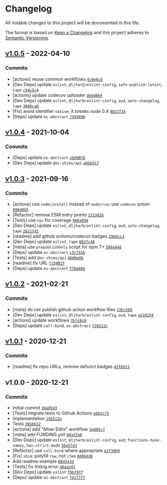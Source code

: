 # Changelog

All notable changes to this project will be documented in this file.

The format is based on [Keep a Changelog](https://keepachangelog.com/en/1.0.0/)
and this project adheres to [Semantic Versioning](https://semver.org/spec/v2.0.0.html).

## [v1.0.5](https://github.com/es-shims/String.raw/compare/v1.0.4...v1.0.5) - 2022-04-10

### Commits

- [actions] reuse common workflows [`4c0e6c8`](https://github.com/es-shims/String.raw/commit/4c0e6c846e926064b34909cb1ec61dea9b677b64)
- [Dev Deps] update `eslint`, `@ljharb/eslint-config`, `safe-publish-latest`, `tape` [`c54c5c4`](https://github.com/es-shims/String.raw/commit/c54c5c495a413c5221cd891191b58795132aba37)
- [actions] update codecov uploader [`debd864`](https://github.com/es-shims/String.raw/commit/debd864b8d015d47f7fc205096074b5f678e6128)
- [Dev Deps] update `eslint`, `@ljharb/eslint-config`, `aud`, `auto-changelog`, `tape` [`3080ca0`](https://github.com/es-shims/String.raw/commit/3080ca0f31c57771f31d557df3ce231e2133dc9e)
- [Fix] avoid identifier `native`; it breaks node 0.4 [`9823734`](https://github.com/es-shims/String.raw/commit/982373452bbd70c97c4116c5c209398a44309a6b)
- [Deps] update `es-abstract` [`739509b`](https://github.com/es-shims/String.raw/commit/739509bda5890c605777d571c1ad3cef9e1d22d9)

## [v1.0.4](https://github.com/es-shims/String.raw/compare/v1.0.3...v1.0.4) - 2021-10-04

### Commits

- [Deps] update `es-abstract` [`c6d907b`](https://github.com/es-shims/String.raw/commit/c6d907bb5659f2556e53c690b8c418007a5cd32f)
- [Dev Deps] update `@es-shims/api` [`a0bb517`](https://github.com/es-shims/String.raw/commit/a0bb517d7409271f4396b09c5c5eb4fd4a982937)

## [v1.0.3](https://github.com/es-shims/String.raw/compare/v1.0.2...v1.0.3) - 2021-09-16

### Commits

- [actions] use `node/install` instead of `node/run`; use `codecov` action [`088d095`](https://github.com/es-shims/String.raw/commit/088d095b74d0884e63696ba528479d8f5957b1f2)
- [Refactor] remove ESM entry points [`1313d2b`](https://github.com/es-shims/String.raw/commit/1313d2b169223e402a8768f80e26e7955fcc1545)
- [Tests] use `nyc` for coverage [`966a936`](https://github.com/es-shims/String.raw/commit/966a9366f90276b658ddda766b918bb322181fa4)
- [Dev Deps] update `eslint`, `@ljharb/eslint-config`, `aud`, `auto-changelog`, `tape` [`2621fd1`](https://github.com/es-shims/String.raw/commit/2621fd12316a9e15640aafd4fbacd89f91483dc2)
- [readme] add github actions/codecov badges [`29ddcc3`](https://github.com/es-shims/String.raw/commit/29ddcc34924ca5d68c598426e735a3f0b8c19831)
- [Dev Deps] update `eslint`, `tape` [`082fc40`](https://github.com/es-shims/String.raw/commit/082fc400bf318af0b08ea31d610444aa111f21a3)
- [meta] use `prepublishOnly` script for npm 7+ [`599a84d`](https://github.com/es-shims/String.raw/commit/599a84d03aeb690458d038c42da20d205bf88c78)
- [Deps] update `es-abstract` [`c3c755b`](https://github.com/es-shims/String.raw/commit/c3c755b472e6663340dc066b728655e57c09b9ae)
- [Tests] add `@es-shims/api` [`4b00e0b`](https://github.com/es-shims/String.raw/commit/4b00e0b5b5e0dd7ba42e2b5f5ce5123c72252509)
- [readme] fix URL [`f15982f`](https://github.com/es-shims/String.raw/commit/f15982f533f1be16f83f29a31168329580f0efb9)
- [Deps] update `es-abstract` [`f78d406`](https://github.com/es-shims/String.raw/commit/f78d406f04b551205735e01fc5671ab372d8df65)

## [v1.0.2](https://github.com/es-shims/String.raw/compare/v1.0.1...v1.0.2) - 2021-02-21

### Commits

- [meta] do not publish github action workflow files [`23bc509`](https://github.com/es-shims/String.raw/commit/23bc5092a00b00483e7c93c4c64e449c0297ccd2)
- [Dev Deps] update `eslint`, `@ljharb/eslint-config`, `aud`, `tape` [`a510254`](https://github.com/es-shims/String.raw/commit/a510254e9986238070b640824b7b4e6632f92e69)
- [actions] update workflows [`7bfc8c8`](https://github.com/es-shims/String.raw/commit/7bfc8c80aab4adb68199279ae56959d8444c87d1)
- [Deps] update `call-bind`, `es-abstract` [`f20212c`](https://github.com/es-shims/String.raw/commit/f20212ca40bf29cff3ea39d5bfd03246c83c2287)

## [v1.0.1](https://github.com/es-shims/String.raw/compare/v1.0.0...v1.0.1) - 2020-12-21

### Commits

- [readme] fix repo URLs, remove defunct badges [`43fb913`](https://github.com/es-shims/String.raw/commit/43fb913e8ecf218f9e2cc6091106a80342057512)

## v1.0.0 - 2020-12-21

### Commits

- Initial commit [`38a05d3`](https://github.com/es-shims/String.raw/commit/38a05d3a15afaf647041616c73866915c3e41c17)
- [Tests] migrate tests to Github Actions [`e6b2c73`](https://github.com/es-shims/String.raw/commit/e6b2c73715b1128dd9fef213387fdbbb40cc6919)
- Implementation [`19a512a`](https://github.com/es-shims/String.raw/commit/19a512aba27372d315c02ad7fbccd8cbf519d5e2)
- Tests [`3056632`](https://github.com/es-shims/String.raw/commit/30566328774e242104d56f582c51ea5a18a5f59d)
- [actions] add "Allow Edits" workflow [`3ed05c7`](https://github.com/es-shims/String.raw/commit/3ed05c795d079424ea9027d2ac041ea6460812ba)
- [meta] add FUNDING.yml [`89a37e6`](https://github.com/es-shims/String.raw/commit/89a37e6ee8dc732ec19939ed87dd470941bc275d)
- [Dev Deps] update `eslint`, `@ljharb/eslint-config`, `aud`, `functions-have-names`, `has-strict-mode` [`5be57e3`](https://github.com/es-shims/String.raw/commit/5be57e3c8074a7fdda8814f23ad74688ed146172)
- [Refactor] use `call-bind` where appropriate [`e2f30b9`](https://github.com/es-shims/String.raw/commit/e2f30b91732e6b31ce26605fd321c6049cf3919a)
- [Fix] `shim`: polyfill `raw`, not `item` [`60664d6`](https://github.com/es-shims/String.raw/commit/60664d6557963efeaf72755e7e285a97ebc147aa)
- Add readme example [`88d343d`](https://github.com/es-shims/String.raw/commit/88d343d3ee016066d384806b709d865e87b77126)
- [Tests] fix linting error [`40aa247`](https://github.com/es-shims/String.raw/commit/40aa247ced92274648c08d1dbb3e61be0af3c2d3)
- [Dev Deps] update `eslint` [`f9b79ff`](https://github.com/es-shims/String.raw/commit/f9b79ffb8f59572b683b19f23452b81575cc0722)
- [Deps] update `es-abstract` [`fdcf7ff`](https://github.com/es-shims/String.raw/commit/fdcf7ffdab502f2a25913b618af03f16018aba45)
